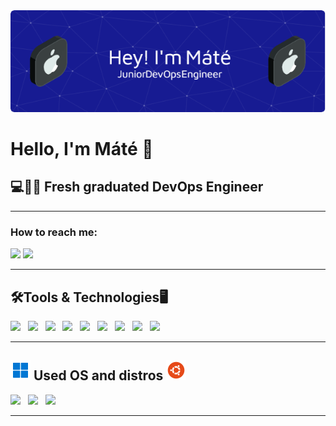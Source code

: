 <div align="center"> <img src="https://github.com/lottimate/lottimate/blob/main/header.png"> </div>
<h1> Hello, I'm Máté 👋 </h1>
<h2>💻👨‍💻 Fresh graduated DevOps Engineer</h2>
<hr>

<h3>How to reach me:</h3>
<a href="https://www.linkedin.com/in/m%C3%A1t%C3%A9-lotti-2a3a30177"><img src="https://img.shields.io/badge/linkedin-%230077B5.svg?style=for-the-badge&logo=linkedin&logoColor=white)"></a>
<a href="mailto:lottimate10cinf@gmail.com"><img src="https://img.shields.io/badge/Gmail-D14836?style=for-the-badge&logo=gmail&logoColor=white"></a>
<hr>

<h2>🛠️Tools & Technologies🖥️</h2>

<img src="https://img.shields.io/badge/docker-%230db7ed.svg?style=for-the-badge&logo=docker&logoColor=white" />&nbsp;&nbsp;
<img src="https://img.shields.io/badge/Docker compose%20-%23F7DF1E.svg?&style=for-the-badge&color=B4C3D2" />&nbsp;&nbsp;
<img src="https://img.shields.io/badge/Git%20-%23F7DF1E.svg?&style=for-the-badge&color=000" />&nbsp;&nbsp;
<img src="https://img.shields.io/badge/GitHub%20-%23F7DF1E.svg?&style=for-the-badge&color=000" />&nbsp;&nbsp;
<img src="https://img.shields.io/badge/AWS%20-%23F7DF1E.svg?&style=for-the-badge&color=547bab" />&nbsp;&nbsp;
<img src="https://img.shields.io/badge/Discord%20-%23F7DF1E.svg?&style=for-the-badge&color=3C4C65" />&nbsp;&nbsp;
<img src="https://img.shields.io/badge/Next%20Cloud-0B94DE?style=for-the-badge&logo=nextcloud&logoColor=white" />&nbsp;&nbsp;
<img src="https://img.shields.io/badge/postgres-%23316192.svg?style=for-the-badge&logo=postgresql&logoColor=white" />&nbsp;&nbsp;
<img src="https://img.shields.io/badge/terraform-%235835CC.svg?style=for-the-badge&logo=terraform&logoColor=white" />&nbsp;&nbsp;
<hr>

<h2> <img src="https://github.com/lottimate/lottimate/blob/main/windows-11.png"> Used OS and distros <img src="https://github.com/lottimate/lottimate/blob/main/ubuntu.png"></h2>


<img src="https://img.shields.io/badge/cent%20os-002260?style=for-the-badge&logo=centos&logoColor=F0F0F0" />&nbsp;&nbsp;
<img src="https://img.shields.io/badge/Ubuntu-E95420?style=for-the-badge&logo=ubuntu&logoColor=white" />&nbsp;&nbsp;
<img src="https://img.shields.io/badge/Windows%2011-%230079d5.svg?style=for-the-badge&logo=Windows%2011&logoColor=white" />&nbsp;&nbsp;
<hr>
